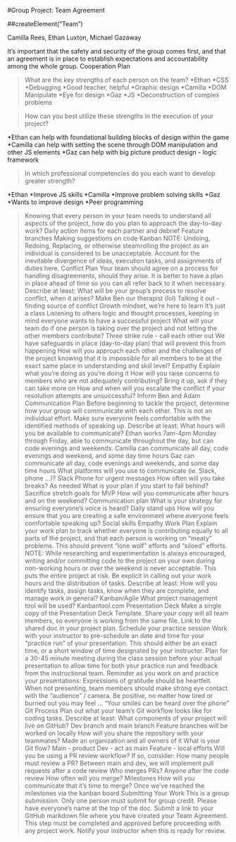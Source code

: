 #Group Project: Team Agreement

##createElement(“Team”)

Camilla Rees, Ethan Luxton, Michael Gazaway

It’s important that the safety and security of the group comes first, and that an agreement is in place to establish expectations and accountability among the whole group.
Cooperation Plan

>What are the key strengths of each person on the team?
*Ethan
  *CSS
  *Debugging
  *Good teacher, helpful
  *Graphic design
*Camilla
  *DOM Manipulate
  *Eye for design
*Gaz
  *JS
  *Deconstruction of complex problems

>How can you best utilize these strengths in the execution of your project?

  *Ethan can help with foundational building blocks of design within the game
  *Camilla can help with setting the scene through DOM manipulation and other JS elements
  *Gaz can help with big picture product design - logic framework
  
>In which professional competencies do you each want to develop greater strength?

*Ethan
  *Improve JS skills
*Camilla
  *Improve problem solving skills
*Gaz
  *Wants to improve design
  *Peer programming
  
>Knowing that every person in your team needs to understand all aspects of the project, how do you plan to approach the day-to-day work?
Daily action items for each partner and debrief
Feature branches
Making suggestions on code
Kanban
NOTE: Undoing, Redoing, Replacing, or otherwise steamrolling the project as an individual is considered to be unacceptable. Account for the inevitable divergence of ideas, execution tasks, and assignments of duties here.
Conflict Plan
Your team should agree on a process for handling disagreements, should they arise. It is better to have a plan in place ahead of time so you can all refer back to it when necessary.
Describe at least:
What will be your group’s process to resolve conflict, when it arises?
Make Ben our therapist (lol)
Talking it out - finding source of conflict
Growth mindset, we’re here to learn
It’s just a class
Listening to others logic and thought processes, keeping in mind everyone wants to have a successful project
What will your team do if one person is taking over the project and not letting the other members contribute?
Three strike rule - call each other out
We have safeguards in place (day-to-day plan) that will prevent this from happening
How will you approach each other and the challenges of the project knowing that it is impossible for all members to be at the exact same place in understanding and skill level?
Empathy
Explain what you’re doing as you’re doing it
How will you raise concerns to members who are not adequately contributing?
Bring it up, ask if they can take more on
How and when will you escalate the conflict if your resolution attempts are unsuccessful?
Inform Ben and Adam
Communication Plan
Before beginning to tackle the project, determine how your group will communicate with each other. This is not an individual effort. Make sure everyone feels comfortable with the identified methods of speaking up.
Describe at least:
What hours will you be available to communicate?
Ethan works 7am-4pm Monday through Friday, able to communicate throughout the day, but can code evenings and weekends.
Camilla can communicate all day, code evenings and weekend, and some day time hours
Gaz can communicate all day, code evenings and weekends, and some day time hours
What platforms will you use to communicate (ie. Slack, phone …)?
Slack
Phone for urgent messages
How often will you take breaks?
As needed
What is your plan if you start to fall behind?
Sacrifice stretch goals for MVP
How will you communicate after hours and on the weekend?
Communication plan
What is your strategy for ensuring everyone’s voice is heard?
Daily stand ups
How will you ensure that you are creating a safe environment where everyone feels comfortable speaking up?
Social skills
Empathy
Work Plan
Explain your work plan to track whether everyone is contributing equally to all parts of the project, and that each person is working on “meaty” problems. This should prevent “lone wolf” efforts and “siloed” efforts.
NOTE: While researching and experimentation is always encouraged, writing and/or committing code to the project on your own during non-working hours or over the weekend is never acceptable. This puts the entire project at risk. Be explicit in calling out your work hours and the distribution of tasks.
Describe at least:
How will you identify tasks, assign tasks, know when they are complete, and manage work in general?
Kanban/Agile
What project management tool will be used?
Kanbantool.com
Presentation Deck
Make a single copy of the Presentation Deck Template. Share your copy will all team members, so everyone is working from the same file.
Link to the shared doc in your project plan.
Schedule your practice session
Work with your instructor to pre-schedule an date and time for your “practice run” of your presentation. This should either be an exact time, or a short window of time designated by your instructor. Plan for a 30-45 minute meeting during the class session before your actual presentation to allow time for both your practice run and feedback from the instructional team.
Reminder as you work on and practice your presentations:
Expressions of gratitude should be heartfelt.
When not presenting, team members should make strong eye contact with the “audience” / camera.
Be positive, no matter how tired or burned out you may feel … “Your smiles can be heard over the phone”
Git Process
Plan out what your team’s Git workflow looks like for coding tasks.
Describe at least:
What components of your project will live on GitHub?
Dev branch and main branch
Feature branches will be worked on locally
How will you share the repository with your teammates?
Made an organization and all owners of it
What is your Git flow?
Main - product
Dev - act as main
Feature - local efforts
Will you be using a PR review workflow? If so, consider:
How many people must review a PR?
Between main and dev, we will implement pull requests after a code review
Who merges PRs?
Anyone after the code review
How often will you merge?
Milestones
How will you communicate that it’s time to merge?
Once we’ve reached the milestones via the kanban board
Submitting Your Work
This is a group submission. Only one person must submit for group credit.
Please have everyone’s name at the top of the doc.
Submit a link to your GitHub markdown file where you have created your Team Agreement.
This step must be completed and approved before proceeding with any project work. Notify your instructor when this is ready for review.


